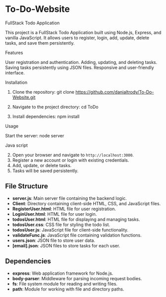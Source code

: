# To-Do-Website
FullStack Todo Application

This project is a FullStack Todo Application built using Node.js, Express, and vanilla JavaScript.
 It allows users to register, login, add, update, delete tasks, and save them persistently.

Features

User registration and authentication.
Adding, updating, and deleting tasks.
Saving tasks persistently using JSON files.
Responsive and user-friendly interface.

Installation

1) Clone the repository:
 git clone https://github.com/danialtrody/To-Do-Website.git

2) Navigate to the project directory:
 cd ToDo

3) Install dependencies:
   npm install

Usage

Start the server:
 node server

Java script

2. Open your browser and navigate to `http://localhost:3000`.
3. Register a new account or login with existing credentials.
4. Add, update, or delete tasks.
5. Tasks will be saved persistently.

## File Structure
- **server.js**: Main server file containing the backend logic.
- **Client**: Directory containing client-side HTML, CSS, and JavaScript files.
- **RegisterUser.html**: HTML file for user registration.
- **LoginUser.html**: HTML file for user login.
- **todosUser.html**: HTML file for displaying and managing tasks.
- **todosUser.css**: CSS file for styling the todo list.
- **todosUser.js**: JavaScript file for client-side functionality.
- **validateFunc.js**: JavaScript file containing validation functions.
- **users.json**: JSON file to store user data.
- **[email].json**: JSON files to store tasks for each user.

## Dependencies
- **express**: Web application framework for Node.js.
- **body-parser**: Middleware for parsing incoming request bodies.
- **fs**: File system module for reading and writing files.
- **path**: Module for working with file and directory paths.






  

